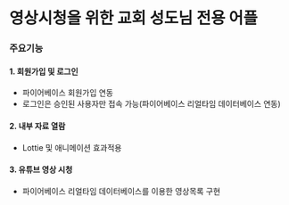 # 영상시청을 위한 교회 성도님 전용 어플

### 주요기능

#### 1. 회원가입 및 로그인
- 파이어베이스 회원가입 연동
- 로그인은 승인된 사용자만 접속 가능(파이어베이스 리얼타임 데이터베이스 연동)

#### 2. 내부 자료 열람
- Lottie 및 애니메이션 효과적용

#### 3. 유튜브 영상 시청
- 파이어베이스 리얼타임 데이터베이스를 이용한 영상목록 구현
